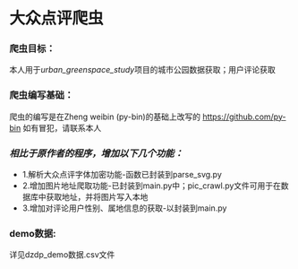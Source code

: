 # 大众点评爬虫
### 爬虫目标：
本人用于*urban_greenspace_study*项目的城市公园数据获取；用户评论获取
### 爬虫编写基础：
爬虫的编写是在Zheng weibin (py-bin)的基础上改写的 https://github.com/py-bin 如有冒犯，请联系本人
### *相比于原作者的程序，增加以下几个功能：*
- 1.解析大众点评字体加密功能-函数已封装到parse_svg.py
- 2.增加图片地址爬取功能-已封装到main.py中；pic_crawl.py文件可用于在数据库中获取地址，并将图片写入本地
- 3.增加对评论用户性别、属地信息的获取-以封装到main.py  
### demo数据:
详见dzdp_demo数据.csv文件
